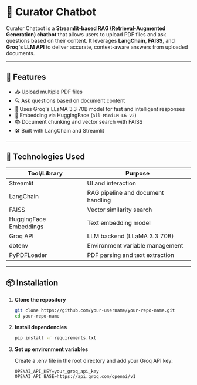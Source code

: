 # 🤖 Curator Chatbot

Curator Chatbot is a **Streamlit-based RAG (Retrieval-Augmented Generation) chatbot** that allows users to upload PDF files and ask questions based on their content. It leverages **LangChain**, **FAISS**, and **Groq's LLM API** to deliver accurate, context-aware answers from uploaded documents.

---

## 🚀 Features

- 📤 Upload multiple PDF files
- 🔍 Ask questions based on document content
- 🧠 Uses Groq's LLaMA 3.3 70B model for fast and intelligent responses
- 🧱 Embedding via HuggingFace (`all-MiniLM-L6-v2`)
- 📚 Document chunking and vector search with FAISS
- 🛠️ Built with LangChain and Streamlit

---

## 🧰 Technologies Used

| Tool/Library         | Purpose                                      |
|----------------------|----------------------------------------------|
| Streamlit            | UI and interaction                          |
| LangChain            | RAG pipeline and document handling          |
| FAISS                | Vector similarity search                    |
| HuggingFace Embeddings | Text embedding model                     |
| Groq API             | LLM backend (LLaMA 3.3 70B)                 |
| dotenv               | Environment variable management             |
| PyPDFLoader          | PDF parsing and text extraction             |

---

## 📦 Installation

1. **Clone the repository**

   ```bash
   git clone https://github.com/your-username/your-repo-name.git
   cd your-repo-name

2. **Install dependencies**
   ```bash
   pip install -r requirements.txt

3. **Set up environment variables**

    Create a .env file in the root directory and add your Groq API key:

    ```env
    OPENAI_API_KEY=your_groq_api_key
    OPENAI_API_BASE=https://api.groq.com/openai/v1
